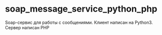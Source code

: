 # soap_message_service_python_php
Soap-сервис для работы с сообщениями. Клиент написан на Python3. Сервер написан PHP
